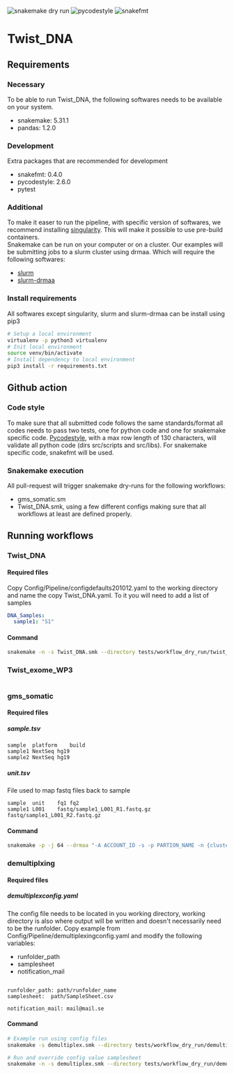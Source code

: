![snakemake dry run](https://github.com/clinical-genomics-uppsala/Twist_DNA/workflows/snakemake%20dry%20run/badge.svg?branch=develop)
![pycodestyle](https://github.com/clinical-genomics-uppsala/Twist_DNA/workflows/pycodestyle/badge.svg?branch=develop)
![snakefmt](https://github.com/clinical-genomics-uppsala/Twist_DNA/workflows/snakefmt/badge.svg?branch=develop)

# Twist_DNA

## Requirements
### Necessary
To be able to run Twist_DNA, the following softwares needs to be available on your system.
* snakemake: 5.31.1
* pandas: 1.2.0

### Development
Extra packages that are recommended for development
* snakefmt: 0.4.0
* pycodestyle: 2.6.0
* pytest

### Additional
To make it easer to run the pipeline, with specific version of softwares, we recommend installing
[singularity](https://sylabs.io/guides/3.0/user-guide/quick_start.html). This will make it possible to use
pre-build containers.
<br />
Snakemake can be run on your computer or on a cluster. Our examples will be submitting jobs to a slurm cluster using drmaa. Which will require the following softwares:
* [slurm](https://slurm.schedmd.com/documentation.html)
* [slurm-drmaa](https://apps.man.poznan.pl/trac/slurm-drmaa)

### Install requirements
All softwares except singularity, slurm and slurm-drmaa can be install using pip3

```bash
# Setup a local environment
virtualenv -p python3 virtualenv
# Init local environment
source venv/bin/activate
# Install dependency to local environment
pip3 install -r requirements.txt
```

## Github action
### Code style
To make sure that all submitted code follows the same standards/format all codes needs to pass two tests, one for python code and one for snakemake specific code. [Pycodestyle](https://pypi.org/project/pycodestyle/), with a max row length of 130 characters, will validate all python code (dirs src/scripts and src/libs). For snakemake specific code, snakefmt will be used.
### Snakemake execution
All pull-request will trigger snakemake dry-runs for the following workflows:
* gms_somatic.sm
* Twist_DNA.smk, using a few different configs
making sure that all workflows at least are defined properly.

## Running workflows
### Twist_DNA
#### Required files
Copy Config/Pipeline/configdefaults201012.yaml to the working directory and name the copy Twist_DNA.yaml. To it you will need to add a list of samples
```yaml
DNA_Samples:
  sample1: "S1"

```
#### Command
```bash
snakemake -n -s Twist_DNA.smk --directory tests/workflow_dry_run/twist_dna/
```
### Twist_exome_WP3
```bash

```
### gms_somatic
#### Required files
##### sample.tsv
```text
sample	platform	build
sample1	NextSeq	hg19
sample2	NextSeq	hg19
```
##### unit.tsv
File used to map fastq files back to sample
```text
sample	unit	fq1	fq2
sample1	L001	fastq/sample1_L001_R1.fastq.gz	fastq/sample1_L001_R2.fastq.gz
```

#### Command
```bash
snakemake -p -j 64 --drmaa "-A ACCOUNT_ID -s -p PARTION_NAME -n {cluster.n} -t {cluster.time}"  -s ./gms_somatic.smk --use-singularity --singularity-args "--bind /data --bind STORAGE_PATH " --cluster-config Config/Slurm/cluster.json
```

### demultiplxing
#### Required files
##### demultiplexconfig.yaml
The config file needs to be located in you working directory, working directory is also where output will be written and doesn't necessarily need to be the runfolder. Copy example from Config/Pipeline/demultiplexingconfig.yaml and modify the following variables:
* runfolder_path
* samplesheet
* notification_mail

```

runfolder_path: path/runfolder_name
samplesheet:  path/SampleSheet.csv

notification_mail: mail@mail.se

```

#### Command
```bash
# Example run using config files
snakemake -s demultiplex.smk --directory tests/workflow_dry_run/demultiplex

# Run and override config value samplesheet
snakemake -n -s demultiplex.smk --directory tests/workflow_dry_run/demultiplex/ --config samplesheet=./runfolder_name/SampleSheet.csv
```
